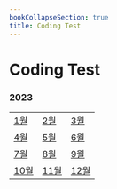 ```yaml
---
bookCollapseSection: true
title: Coding Test
---
```

# Coding Test

### 2023
|                                    |                                    |                                    |
| ---------------------------------- | ---------------------------------- | ---------------------------------- |
| [1월](Coding%20Test/23.01/_index.md)  | [2월](Coding%20Test/23.02/_index.md)  | [3월](Coding%20Test/23.03/_index.md)|
| [4월](Coding%20Test/23.04/_index.md)  | [5월](Coding%20Test/23.05/_index.md)  | [6월](Coding%20Test/23.06/_index.md)  |
| [7월](Coding%20Test/23.07/_index.md)  | [8월](Coding%20Test/23.08/_index.md)  | [9월](Coding%20Test/23.09/_index.md)  |
| [10월](Coding%20Test/23.10/_index.md) | [11월](Coding%20Test/23.11/_index.md) | [12월](Coding%20Test/23.12/_index.md) |
